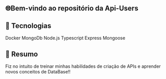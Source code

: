 ## 🌐Bem-vindo ao repositório da Api-Users

## 🚀 Tecnologias

Docker
MongoDb
Node.js
Typescript
Express
Mongoose

## 📑 Resumo

Fiz no intuito de treinar minhas habilidades de criação de APIs e aprender novos conceitos de DataBase!! 
 
